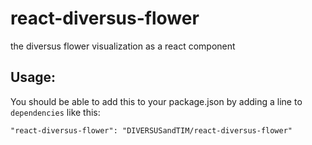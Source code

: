 # react-diversus-flower
the diversus flower visualization as a react component

## Usage:

You should be able to add this to your package.json by adding a line to `dependencies` like this:

    "react-diversus-flower": "DIVERSUSandTIM/react-diversus-flower"

